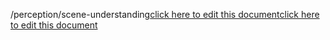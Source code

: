 /perception/scene-understanding<a href="https://github.com/BotParty/homelab_status_page/blob/main/perception/scene-understanding">click here to edit this document</a><a href="https://github.com/BotParty/homelab_status_page/blob/main/perception/scene-understanding">click here to edit this document</a>